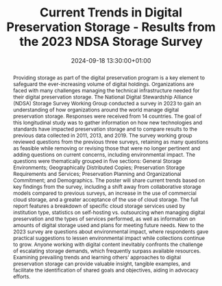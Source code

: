 ---
abstract: "Providing storage as part of the digital preservation program is a key
  element to safeguard the ever-increasing volume of digital holdings. Organizations
  are faced with many challenges managing the technical infrastructure needed for
  their digital preservation storage. The National Digital Stewardship Alliance (NDSA)
  Storage Survey Working Group conducted a survey in 2023 to gain an understanding
  of how organizations around the world manage digital preservation storage. Responses
  were received from 14 countries. The goal of this longitudinal study was to gather
  information on how new technologies and standards have impacted preservation storage
  and to compare results to the previous data collected in 2011, 2013, and 2019.\nThe
  survey working group reviewed questions from the previous three surveys, retaining
  as many questions as feasible while removing or revising those that were no longer
  pertinent and adding questions on current concerns, including environmental impact.
  The questions were thematically grouped in five sections: General Storage Environments;
  Geographically Distributed Copies; Preservation Storage Requirements and Services;
  Preservation Planning and Organizational Commitment; and Demographics.\nThe poster
  will share current trends based on key findings from the survey, including a shift
  away from collaborative storage models compared to previous surveys, an increase
  in the use of commercial cloud storage, and a greater acceptance of the use of cloud
  storage. The full report features a breakdown of specific cloud storage services
  used by institution type, statistics on self-hosting vs. outsourcing when managing
  digital preservation and the types of services performed, as well as information
  on amounts of digital storage used and plans for meeting future needs. New to the
  2023 survey are questions about environmental impact, where respondents gave practical
  suggestions to lessen environmental impact while collections continue to grow. \nAnyone
  working with digital content inevitably confronts the challenge of escalating storage
  demands, which frequently surpass available resources.  Examining prevailing trends
  and learning others’ approaches to digital preservation storage can provide valuable
  insight, tangible examples, and facilitate the identification of shared goals and
  objectives, aiding in advocacy efforts."
creators:
- Alan Munshower
- Amy Allen
- Danielle Taylor
- Este Pope
- Krista Oldham
- Max Prud'homme
date: 2024-09-18 13:30:00+01:00
document_url: https://drive.google.com/file/d/1A2ONCkxhqFewBnI5FqC5ZC9EGFsPUiO2/view?usp=drive_link
grand_parent: iPRES
institutions: []
keywords:
- information technology for dp
- scaling up
landing_page_url: https://zenodo.org/records/13648690
language: eng
layout: publication
license: Creative Commons Attribution 4.0 (CC-BY-4.0)
notes_url: ''
parent: iPRES 2024
publication_type: poster
size: null
slides_url: ''
source_name: iPRES
stream_url: ''
title: Current Trends in Digital Preservation Storage - Results from the 2023 NDSA
  Storage Survey
year: 2024
---